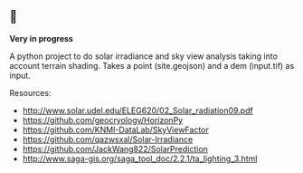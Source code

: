 ## :sunrise_over_mountains: 
__Very in progress__

A python project to do solar irradiance and sky view analysis taking into account terrain shading. Takes a point (site.geojson) and a dem (input.tif) as input.

 Resources:
- http://www.solar.udel.edu/ELEG620/02_Solar_radiation09.pdf
- https://github.com/geocryology/HorizonPy
- https://github.com/KNMI-DataLab/SkyViewFactor
- https://github.com/qazwsxal/Solar-Irradiance
- https://github.com/JackWang822/SolarPrediction
- http://www.saga-gis.org/saga_tool_doc/2.2.1/ta_lighting_3.html
